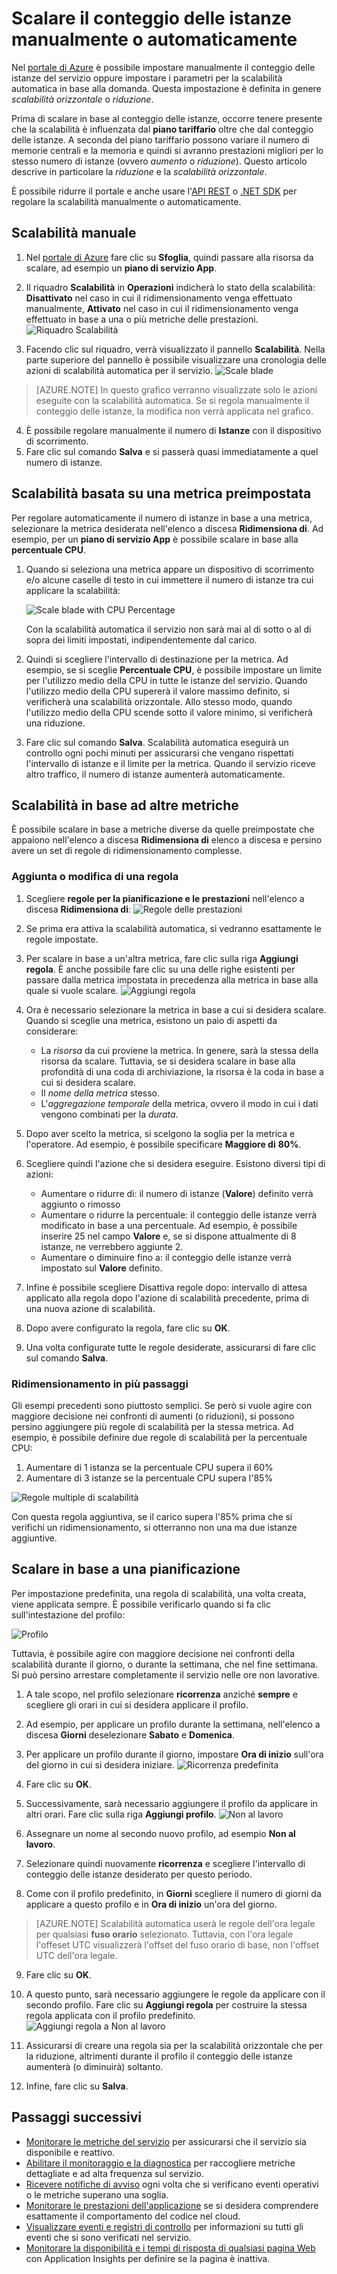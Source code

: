<properties
	pageTitle="Ridimensionare il conteggio delle istanze manualmente o automaticamente| Microsoft Azure"
	description="Informazioni su come scalare i servizi di Azure."
	authors="rboucher"
	manager=""
	editor=""
	services="monitoring-and-diagnostics"
	documentationCenter="monitoring-and-diagnostics"/>

<tags
	ms.service="monitoring-and-diagnostics"
	ms.workload="na"
	ms.tgt_pltfrm="na"
	ms.devlang="na"
	ms.topic="article"
	ms.date="09/08/2015"
	ms.author="robb"/>

# Scalare il conteggio delle istanze manualmente o automaticamente

Nel [portale di Azure](https://portal.azure.com/) è possibile impostare manualmente il conteggio delle istanze del servizio oppure impostare i parametri per la scalabilità automatica in base alla domanda. Questa impostazione è definita in genere *scalabilità orizzontale* o *riduzione*.

Prima di scalare in base al conteggio delle istanze, occorre tenere presente che la scalabilità è influenzata dal **piano tariffario** oltre che dal conteggio delle istanze. A seconda del piano tariffario possono variare il numero di memorie centrali e la memoria e quindi si avranno prestazioni migliori per lo stesso numero di istanze (ovvero *aumento* o *riduzione*). Questo articolo descrive in particolare la *riduzione* e la *scalabilità orizzontale*.

È possibile ridurre il portale e anche usare l'[API REST](https://msdn.microsoft.com/library/azure/dn931953.aspx) o [.NET SDK](https://www.nuget.org/packages/Microsoft.Azure.Insights/) per regolare la scalabilità manualmente o automaticamente.

## Scalabilità manuale

1. Nel [portale di Azure](https://portal.azure.com/) fare clic su **Sfoglia**, quindi passare alla risorsa da scalare, ad esempio un **piano di servizio App**.

2. Il riquadro **Scalabilità** in **Operazioni** indicherà lo stato della scalabilità: **Disattivato** nel caso in cui il ridimensionamento venga effettuato manualmente, **Attivato** nel caso in cui il ridimensionamento venga effettuato in base a una o più metriche delle prestazioni. ![Riquadro Scalabilità](./media/insights-how-to-scale/Insights_UsageLens.png)

3. Facendo clic sul riquadro, verrà visualizzato il pannello **Scalabilità**. Nella parte superiore del pannello è possibile visualizzare una cronologia delle azioni di scalabilità automatica per il servizio. ![Scale blade](./media/insights-how-to-scale/Insights_ScaleBladeDayZero.png)

>[AZURE.NOTE] In questo grafico verranno visualizzate solo le azioni eseguite con la scalabilità automatica. Se si regola manualmente il conteggio delle istanze, la modifica non verrà applicata nel grafico.

4. È possibile regolare manualmente il numero di **Istanze** con il dispositivo di scorrimento.
5. Fare clic sul comando **Salva** e si passerà quasi immediatamente a quel numero di istanze.

## Scalabilità basata su una metrica preimpostata

Per regolare automaticamente il numero di istanze in base a una metrica, selezionare la metrica desiderata nell'elenco a discesa **Ridimensiona di**. Ad esempio, per un **piano di servizio App** è possibile scalare in base alla **percentuale CPU**.

1. Quando si seleziona una metrica appare un dispositivo di scorrimento e/o alcune caselle di testo in cui immettere il numero di istanze tra cui applicare la scalabilità:

    ![Scale blade with CPU Percentage](./media/insights-how-to-scale/Insights_ScaleBladeCPU.png)

    Con la scalabilità automatica il servizio non sarà mai al di sotto o al di sopra dei limiti impostati, indipendentemente dal carico.

2. Quindi si scegliere l'intervallo di destinazione per la metrica. Ad esempio, se si sceglie **Percentuale CPU**, è possibile impostare un limite per l'utilizzo medio della CPU in tutte le istanze del servizio. Quando l'utilizzo medio della CPU supererà il valore massimo definito, si verificherà una scalabilità orizzontale. Allo stesso modo, quando l'utilizzo medio della CPU scende sotto il valore minimo, si verificherà una riduzione.

3. Fare clic sul comando **Salva**. Scalabilità automatica eseguirà un controllo ogni pochi minuti per assicurarsi che vengano rispettati l'intervallo di istanze e il limite per la metrica. Quando il servizio riceve altro traffico, il numero di istanze aumenterà automaticamente.

## Scalabilità in base ad altre metriche

È possibile scalare in base a metriche diverse da quelle preimpostate che appaiono nell'elenco a discesa **Ridimensiona di** elenco a discesa e persino avere un set di regole di ridimensionamento complesse.

### Aggiunta o modifica di una regola

1. Scegliere **regole per la pianificazione e le prestazioni** nell'elenco a discesa **Ridimensiona di**: ![Regole delle prestazioni](./media/insights-how-to-scale/Insights_PerformanceRules.png)

2. Se prima era attiva la scalabilità automatica, si vedranno esattamente le regole impostate.

3. Per scalare in base a un'altra metrica, fare clic sulla riga **Aggiungi regola**. È anche possibile fare clic su una delle righe esistenti per passare dalla metrica impostata in precedenza alla metrica in base alla quale si vuole scalare. ![Aggiungi regola](./media/insights-how-to-scale/Insights_AddRule.png)

4. Ora è necessario selezionare la metrica in base a cui si desidera scalare. Quando si sceglie una metrica, esistono un paio di aspetti da considerare:
    * La *risorsa* da cui proviene la metrica. In genere, sarà la stessa della risorsa da scalare. Tuttavia, se si desidera scalare in base alla profondità di una coda di archiviazione, la risorsa è la coda in base a cui si desidera scalare.
    * Il *nome della metrica* stesso.
    * L'*aggregazione temporale* della metrica, ovvero il modo in cui i dati vengono combinati per la *durata*.

5. Dopo aver scelto la metrica, si scelgono la soglia per la metrica e l'operatore. Ad esempio, è possibile specificare **Maggiore di** **80%**.

6. Scegliere quindi l'azione che si desidera eseguire. Esistono diversi tipi di azioni:
    * Aumentare o ridurre di: il numero di istanze (**Valore**) definito verrà aggiunto o rimosso
    * Aumentare o ridurre la percentuale: il conteggio delle istanze verrà modificato in base a una percentuale. Ad esempio, è possibile inserire 25 nel campo **Valore** e, se si dispone attualmente di 8 istanze, ne verrebbero aggiunte 2.
    * Aumentare o diminuire fino a: il conteggio delle istanze verrà impostato sul **Valore** definito.

7. Infine è possibile scegliere Disattiva regole dopo: intervallo di attesa applicato alla regola dopo l'azione di scalabilità precedente, prima di una nuova azione di scalabilità.

8. Dopo avere configurato la regola, fare clic su **OK**.

9. Una volta configurate tutte le regole desiderate, assicurarsi di fare clic sul comando **Salva**.

### Ridimensionamento in più passaggi

Gli esempi precedenti sono piuttosto semplici. Se però si vuole agire con maggiore decisione nei confronti di aumenti (o riduzioni), si possono persino aggiungere più regole di scalabilità per la stessa metrica. Ad esempio, è possibile definire due regole di scalabilità per la percentuale CPU:

1. Aumentare di 1 istanza se la percentuale CPU supera il 60%
2. Aumentare di 3 istanze se la percentuale CPU supera l'85%

![Regole multiple di scalabilità](./media/insights-how-to-scale/Insights_MultipleScaleRules.png)

Con questa regola aggiuntiva, se il carico supera l'85% prima che si verifichi un ridimensionamento, si otterranno non una ma due istanze aggiuntive.

## Scalare in base a una pianificazione


Per impostazione predefinita, una regola di scalabilità, una volta creata, viene applicata sempre. È possibile verificarlo quando si fa clic sull'intestazione del profilo:

![Profilo](./media/insights-how-to-scale/Insights_Profile.png)

Tuttavia, è possibile agire con maggiore decisione nei confronti della scalabilità durante il giorno, o durante la settimana, che nel fine settimana. Si può persino arrestare completamente il servizio nelle ore non lavorative.

1. A tale scopo, nel profilo selezionare **ricorrenza** anziché **sempre** e scegliere gli orari in cui si desidera applicare il profilo.

2. Ad esempio, per applicare un profilo durante la settimana, nell'elenco a discesa **Giorni** deselezionare **Sabato** e **Domenica**.

3. Per applicare un profilo durante il giorno, impostare **Ora di inizio** sull'ora del giorno in cui si desidera iniziare. ![Ricorrenza predefinita](./media/insights-how-to-scale/Insights_ProfileRecurrence.png)

4. Fare clic su **OK**.

5. Successivamente, sarà necessario aggiungere il profilo da applicare in altri orari. Fare clic sulla riga **Aggiungi profilo**. ![Non al lavoro](./media/insights-how-to-scale/Insights_ProfileOffWork.png)

6. Assegnare un nome al secondo nuovo profilo, ad esempio **Non al lavoro**.

7. Selezionare quindi nuovamente **ricorrenza** e scegliere l'intervallo di conteggio delle istanze desiderato per questo periodo.

8. Come con il profilo predefinito, in **Giorni** scegliere il numero di giorni da applicare a questo profilo e in **Ora di inizio** un'ora del giorno.

>[AZURE.NOTE] Scalabilità automatica userà le regole dell'ora legale per qualsiasi **fuso orario** selezionato. Tuttavia, con l'ora legale l'offeset UTC visualizzerà l'offset del fuso orario di base, non l'offset UTC dell'ora legale.

9. Fare clic su **OK**.

10. A questo punto, sarà necessario aggiungere le regole da applicare con il secondo profilo. Fare clic su **Aggiungi regola** per costruire la stessa regola applicata con il profilo predefinito. ![Aggiungi regola a Non al lavoro](./media/insights-how-to-scale/Insights_RuleOffWork.png)

11. Assicurarsi di creare una regola sia per la scalabilità orizzontale che per la riduzione, altrimenti durante il profilo il conteggio delle istanze aumenterà (o diminuirà) soltanto.

12. Infine, fare clic su **Salva**.

## Passaggi successivi

* [Monitorare le metriche del servizio](insights-how-to-customize-monitoring.md) per assicurarsi che il servizio sia disponibile e reattivo.
* [Abilitare il monitoraggio e la diagnostica](insights-how-to-use-diagnostics.md) per raccogliere metriche dettagliate e ad alta frequenza sul servizio.
* [Ricevere notifiche di avviso](insights-receive-alert-notifications.md) ogni volta che si verificano eventi operativi o le metriche superano una soglia.
* [Monitorare le prestazioni dell'applicazione](../application-insights/app-insights-azure-web-apps.md) se si desidera comprendere esattamente il comportamento del codice nel cloud.
* [Visualizzare eventi e registri di controllo](insights-debugging-with-events.md) per informazioni su tutti gli eventi che si sono verificati nel servizio.
* [Monitorare la disponibilità e i tempi di risposta di qualsiasi pagina Web](../application-insights/app-insights-monitor-web-app-availability.md) con Application Insights per definire se la pagina è inattiva.

<!---HONumber=AcomDC_0914_2016-->